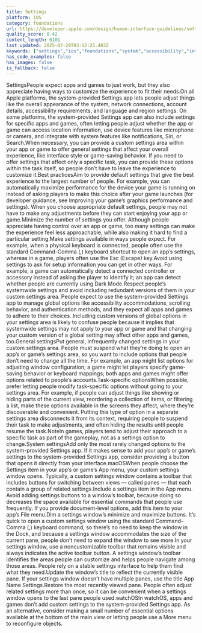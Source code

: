 ```yaml
---
title: Settings
platform: iOS
category: foundations
url: https://developer.apple.com/design/human-interface-guidelines/settings
quality_score: 0.42
content_length: 6101
last_updated: 2025-07-20T03:12:25.483Z
keywords: ["settings","ios","foundations","system","accessibility","interface","buttons"]
has_code_examples: false
has_images: false
is_fallback: false
---
```


SettingsPeople expect apps and games to just work, but they also appreciate having ways to customize the experience to fit their needs.On all Apple platforms, the system-provided Settings app lets people adjust things like the overall appearance of the system, network connections, account details, accessibility requirements, and language and region settings. On some platforms, the system-provided Settings app can also include settings for specific apps and games, often letting people adjust whether the app or game can access location information, use device features like microphone or camera, and integrate with system features like notifications, Siri, or Search.When necessary, you can provide a custom settings area within your app or game to offer general settings that affect your overall experience, like interface style or game-saving behavior. If you need to offer settings that affect only a specific task, you can provide these options within the task itself, so people don’t have to leave the experience to customize it.Best practicesAim to provide default settings that give the best experience to the largest number of people. For example, you can automatically maximize performance for the device your game is running on instead of asking players to make this choice after your game launches (for developer guidance, see Improving your game’s graphics performance and settings). When you choose appropriate default settings, people may not have to make any adjustments before they can start enjoying your app or game.Minimize the number of settings you offer. Although people appreciate having control over an app or game, too many settings can make the experience feel less approachable, while also making it hard to find a particular setting.Make settings available in ways people expect. For example, when a physical keyboard is connected, people often use the standard Command-Comma (,) keyboard shortcut to open an app’s settings, whereas in a game, players often use the Esc (Escape) key.Avoid using settings to ask for setup information you can get in other ways. For example, a game can automatically detect a connected controller or accessory instead of asking the player to identify it; an app can detect whether people are currently using Dark Mode.Respect people’s systemwide settings and avoid including redundant versions of them in your custom settings area. People expect to use the system-provided Settings app to manage global options like accessibility accommodations, scrolling behavior, and authentication methods, and they expect all apps and games to adhere to their choices. Including custom versions of global options in your settings area is likely to confuse people because it implies that systemwide settings may not apply to your app or game and that changing your custom version of a global setting may affect other apps and games, too.General settingsPut general, infrequently changed settings in your custom settings area. People must suspend what they’re doing to open an app’s or game’s settings area, so you want to include options that people don’t need to change all the time. For example, an app might list options for adjusting window configuration; a game might let players specify game-saving behavior or keyboard mappings; both apps and games might offer options related to people’s accounts.Task-specific optionsWhen possible, prefer letting people modify task-specific options without going to your settings area. For example, if people can adjust things like showing or hiding parts of the current view, reordering a collection of items, or filtering a list, make these options available in the screens they affect, where they’re discoverable and convenient. Putting this type of option in a separate settings area disconnects it from its context, requiring people to suspend their task to make adjustments, and often hiding the results until people resume the task.NoteIn games, players tend to adjust their approach to a specific task as part of the gameplay, not as a settings option to change.System settingsAdd only the most rarely changed options to the system-provided Settings app. If it makes sense to add your app’s or game’s settings to the system-provided Settings app, consider providing a button that opens it directly from your interface.macOSWhen people choose the Settings item in your app’s or game’s App menu, your custom settings window opens. Typically, a custom settings window contains a toolbar that includes buttons for switching between views — called panes — that each contain a group of related settings.Include a settings item in the App menu. Avoid adding settings buttons to a window’s toolbar, because doing so decreases the space available for essential commands that people use frequently. If you provide document-level options, add this item to your app’s File menu.Dim a settings window’s minimize and maximize buttons. It’s quick to open a custom settings window using the standard Command–Comma (,) keyboard command, so there’s no need to keep the window in the Dock, and because a settings window accommodates the size of the current pane, people don’t need to expand the window to see more.In your settings window, use a noncustomizable toolbar that remains visible and always indicates the active toolbar button. A settings window’s toolbar identifies the areas people can customize and helps people navigate among those areas. People rely on a stable settings interface to help them find what they need.Update the window’s title to reflect the currently visible pane. If your settings window doesn’t have multiple panes, use the title App Name Settings.Restore the most recently viewed pane. People often adjust related settings more than once, so it can be convenient when a settings window opens to the last pane people used.watchOSIn watchOS, apps and games don’t add custom settings to the system-provided Settings app. As an alternative, consider making a small number of essential options available at the bottom of the main view or letting people use a More menu to reconfigure objects.